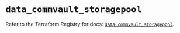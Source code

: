 # `data_commvault_storagepool`

Refer to the Terraform Registry for docs: [`data_commvault_storagepool`](https://registry.terraform.io/providers/commvault/commvault/1.2.10/docs/data-sources/storagepool).
